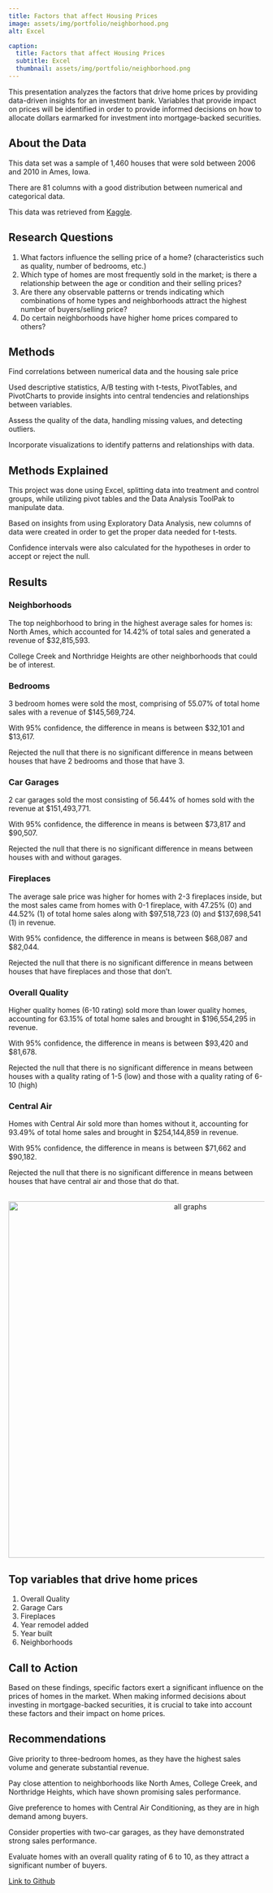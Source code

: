 ```yaml
---
title: Factors that affect Housing Prices
image: assets/img/portfolio/neighborhood.png
alt: Excel

caption:
  title: Factors that affect Housing Prices
  subtitle: Excel
  thumbnail: assets/img/portfolio/neighborhood.png
---
```


This presentation analyzes the factors that drive home prices by providing data-driven insights for an investment bank. Variables that provide impact on prices will be identified in order to provide informed decisions on how to allocate dollars earmarked for investment into mortgage-backed securities.  

## About the Data

This data set was a sample of 1,460 houses that were sold between 2006 and 2010 in Ames, Iowa.

There are 81 columns with a good distribution between numerical and categorical data.

This data was retrieved from [Kaggle](https://www.kaggle.com/competitions/house-prices-advanced-regression-techniques/data).

## Research Questions

1. What factors influence the selling price of a home? (characteristics such as quality, number of bedrooms, etc.)
2. Which type of homes are most frequently sold in the market; is there a relationship between the age or condition and their selling prices?
3. Are there any observable patterns or trends indicating which combinations of home types and neighborhoods attract the highest number of buyers/selling price?
4. Do certain neighborhoods have higher home prices compared to others?

## Methods

Find correlations between numerical data and the housing sale price

Used descriptive statistics, A/B testing with t-tests, PivotTables, and PivotCharts to provide insights into central tendencies and relationships between variables.

Assess the quality of the data, handling missing values, and detecting outliers.

Incorporate visualizations to identify patterns and relationships with data.

## Methods Explained

This project was done using Excel, splitting data into treatment and control groups, while utilizing pivot tables and the Data Analysis ToolPak to manipulate data.

Based on insights from using Exploratory Data Analysis, new columns of data were created in order to get the proper data needed for t-tests.

Confidence intervals were also calculated for the hypotheses in order to accept or reject the null.

## Results

### Neighborhoods

The top neighborhood to bring in the highest average sales for homes is: North Ames, which accounted for 14.42% of total sales and generated a revenue of $32,815,593.

College Creek and Northridge Heights are other neighborhoods that could be of interest.

### Bedrooms

3 bedroom homes were sold the most, comprising of 55.07% of total home sales with a revenue of $145,569,724.

With 95% confidence, the difference in means is between $32,101 and $13,617.

Rejected the null that there is no significant difference in means between houses that have 2 bedrooms and those that have 3.

### Car Garages

2 car garages sold the most consisting of 56.44% of homes sold with the revenue at $151,493,771.

With 95% confidence, the difference in means is between $73,817 and $90,507.

Rejected the null that there is no significant difference in means between houses with and without garages.

### Fireplaces

The average sale price was higher for homes with 2-3 fireplaces inside, but the most sales came from homes with 0-1 fireplace, with 47.25% (0) and 44.52% (1) of total home sales along with $97,518,723 (0) and  $137,698,541 (1) in revenue.

With 95% confidence, the difference in means is between $68,087 and $82,044.

Rejected the null that there is no significant difference in means between houses that have fireplaces and those that don’t.

### Overall Quality

Higher quality homes (6-10 rating) sold more than lower quality homes, accounting for 63.15% of total home sales and brought in $196,554,295 in revenue.

With 95% confidence, the difference in means is between $93,420 and $81,678.

Rejected the null that there is no significant difference in means between houses with a quality rating of 1-5 (low) and those with a quality rating of 6-10 (high)

### Central Air

Homes with Central Air sold more than homes without it, accounting for 93.49% of total home sales and brought in $254,144,859 in revenue.

With 95% confidence, the difference in means is between $71,662 and $90,182.

Rejected the null that there is no significant difference in means between houses that have central air and those that do that.

<p align="center">
  <br>
  <img src="https://github.com/ang-des/home-prices-business-research/blob/main/images/all-graphs.png?raw=true" alt="all graphs" width=700>
</p>

## Top variables that drive home prices

1. Overall Quality
2. Garage Cars
3. Fireplaces
4. Year remodel added
5. Year built
6. Neighborhoods

## Call to Action

Based on these findings, specific factors exert a significant influence on the prices of homes in the market. When making informed decisions about investing in mortgage-backed securities, it is crucial to take into account these factors and their impact on home prices.

## Recommendations

Give priority to three-bedroom homes, as they have the highest sales volume and generate substantial revenue.

Pay close attention to neighborhoods like North Ames, College Creek, and Northridge Heights, which have shown promising sales performance.

Give preference to homes with Central Air Conditioning, as they are in high demand  among buyers.

Consider properties with two-car garages, as they have demonstrated strong sales performance. 

Evaluate homes with an overall quality rating of 6 to 10, as they attract a significant number of buyers. 

[Link to Github](https://github.com/ang-des/home-prices-business-research)
